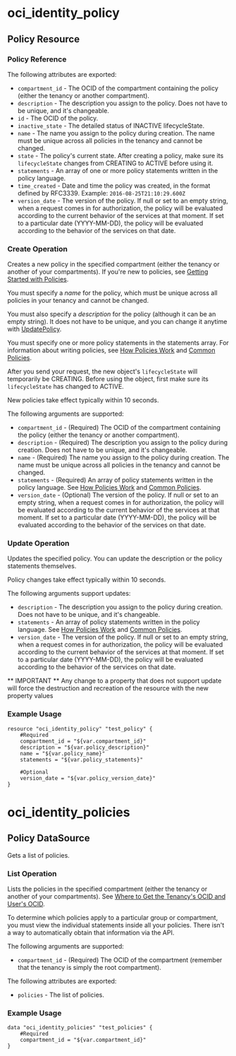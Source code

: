# oci_identity_policy

## Policy Resource

### Policy Reference

The following attributes are exported:

* `compartment_id` - The OCID of the compartment containing the policy (either the tenancy or another compartment). 
* `description` - The description you assign to the policy. Does not have to be unique, and it's changeable.
* `id` - The OCID of the policy.
* `inactive_state` - The detailed status of INACTIVE lifecycleState.
* `name` - The name you assign to the policy during creation. The name must be unique across all policies in the tenancy and cannot be changed. 
* `state` - The policy's current state. After creating a policy, make sure its `lifecycleState` changes from CREATING to ACTIVE before using it. 
* `statements` - An array of one or more policy statements written in the policy language.
* `time_created` - Date and time the policy was created, in the format defined by RFC3339.  Example: `2016-08-25T21:10:29.600Z` 
* `version_date` - The version of the policy. If null or set to an empty string, when a request comes in for authorization, the policy will be evaluated according to the current behavior of the services at that moment. If set to a particular date (YYYY-MM-DD), the policy will be evaluated according to the behavior of the services on that date. 



### Create Operation
Creates a new policy in the specified compartment (either the tenancy or another of your compartments).
If you're new to policies, see [Getting Started with Policies](https://docs.us-phoenix-1.oraclecloud.com/Content/Identity/Concepts/policygetstarted.htm).

You must specify a *name* for the policy, which must be unique across all policies in your tenancy
and cannot be changed.

You must also specify a *description* for the policy (although it can be an empty string). It does not
have to be unique, and you can change it anytime with [UpdatePolicy](https://docs.us-phoenix-1.oraclecloud.com/api/#/en/identity/20160918/Policy/UpdatePolicy).

You must specify one or more policy statements in the statements array. For information about writing
policies, see [How Policies Work](https://docs.us-phoenix-1.oraclecloud.com/Content/Identity/Concepts/policies.htm) and
[Common Policies](https://docs.us-phoenix-1.oraclecloud.com/Content/Identity/Concepts/commonpolicies.htm).

After you send your request, the new object's `lifecycleState` will temporarily be CREATING. Before using the
object, first make sure its `lifecycleState` has changed to ACTIVE.

New policies take effect typically within 10 seconds.


The following arguments are supported:

* `compartment_id` - (Required) The OCID of the compartment containing the policy (either the tenancy or another compartment).
* `description` - (Required) The description you assign to the policy during creation. Does not have to be unique, and it's changeable. 
* `name` - (Required) The name you assign to the policy during creation. The name must be unique across all policies in the tenancy and cannot be changed. 
* `statements` - (Required) An array of policy statements written in the policy language. See [How Policies Work](https://docs.us-phoenix-1.oraclecloud.com/Content/Identity/Concepts/policies.htm) and [Common Policies](https://docs.us-phoenix-1.oraclecloud.com/Content/Identity/Concepts/commonpolicies.htm). 
* `version_date` - (Optional) The version of the policy. If null or set to an empty string, when a request comes in for authorization, the policy will be evaluated according to the current behavior of the services at that moment. If set to a particular date (YYYY-MM-DD), the policy will be evaluated according to the behavior of the services on that date. 


### Update Operation
Updates the specified policy. You can update the description or the policy statements themselves.

Policy changes take effect typically within 10 seconds.


The following arguments support updates:
* `description` - The description you assign to the policy during creation. Does not have to be unique, and it's changeable. 
* `statements` - An array of policy statements written in the policy language. See [How Policies Work](https://docs.us-phoenix-1.oraclecloud.com/Content/Identity/Concepts/policies.htm) and [Common Policies](https://docs.us-phoenix-1.oraclecloud.com/Content/Identity/Concepts/commonpolicies.htm). 
* `version_date` - The version of the policy. If null or set to an empty string, when a request comes in for authorization, the policy will be evaluated according to the current behavior of the services at that moment. If set to a particular date (YYYY-MM-DD), the policy will be evaluated according to the behavior of the services on that date. 


** IMPORTANT **
Any change to a property that does not support update will force the destruction and recreation of the resource with the new property values

### Example Usage

```hcl
resource "oci_identity_policy" "test_policy" {
	#Required
	compartment_id = "${var.compartment_id}"
	description = "${var.policy_description}"
	name = "${var.policy_name}"
	statements = "${var.policy_statements}"

	#Optional
	version_date = "${var.policy_version_date}"
}
```

# oci_identity_policies

## Policy DataSource

Gets a list of policies.

### List Operation
Lists the policies in the specified compartment (either the tenancy or another of your compartments).
See [Where to Get the Tenancy's OCID and User's OCID](https://docs.us-phoenix-1.oraclecloud.com/Content/API/Concepts/apisigningkey.htm#five).

To determine which policies apply to a particular group or compartment, you must view the individual
statements inside all your policies. There isn't a way to automatically obtain that information via the API.

The following arguments are supported:

* `compartment_id` - (Required) The OCID of the compartment (remember that the tenancy is simply the root compartment). 


The following attributes are exported:

* `policies` - The list of policies.

### Example Usage

```hcl
data "oci_identity_policies" "test_policies" {
	#Required
	compartment_id = "${var.compartment_id}"
}
```
